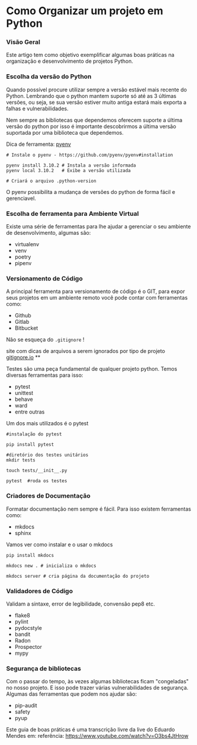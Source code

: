 # Como Organizar um projeto em Python

### Visão Geral

Este artigo tem como objetivo exemplificar algumas boas práticas na organização e desenvolvimento de projetos Python. 

### Escolha da versão do Python

Quando possível procure utilizar sempre a versão estável mais recente do Python. Lembrando que o python mantem suporte só até as 3 últimas versões, ou seja, se sua versão estiver muito antiga estará mais exporta a falhas e vulnerabilidades.

Nem sempre as bibliotecas que dependemos oferecem suporte a última versão do python por isso é importante descobrirmos a última versão suportada por uma biblioteca que dependemos. 

Dica de ferramenta: [pyenv](https://github.com/pyenv/pyenv)

    # Instale o pyenv - https://github.com/pyenv/pyenv#installation

    pyenv install 3.10.2 # Instala a versão informada
    pyenv local 3.10.2   # Exibe a versão utilizada

    # Criará o arquivo .python-version
    

O pyenv possibilita a mudança de versões do python de forma fácil e gerenciavel.


### Escolha de ferramenta para Ambiente Virtual

Existe uma série de ferramentas para lhe ajudar a gerenciar o seu ambiente de desenvolvimento, algumas são:
- virtualenv
- venv
- poetry
- pipenv

### Versionamento de Código

A principal ferramenta para versionamento de código é o GIT, para expor seus projetos em um ambiente remoto você pode contar com ferramentas como:
- Github
- Gitlab
- Bitbucket

Não se esqueça do `.gitignore` !

site com dicas de arquivos a serem ignorados por tipo de projeto [gitignore.io](https://gitignore.io)
**

Testes são uma peça fundamental de qualquer projeto python. Temos diversas ferramentas para isso:
- pytest
- unittest
- behave
- ward
- entre outras

Um dos mais utilizados é o pytest

    #instalação do pytest

    pip install pytest

    #diretório dos testes unitários
    mkdir tests

    touch tests/__init__.py

    pytest  #roda os testes  


### Criadores de Documentação

Formatar documentação nem sempre é fácil. Para isso existem ferramentas como:

- mkdocs
- sphinx

Vamos ver como instalar e o usar o mkdocs

    pip install mkdocs

    mkdocs new . # inicializa o mkdocs

    mkdocs server # cria página da documentação do projeto

### Validadores de Código 

Validam a sintaxe, error de legibilidade, convensão pep8 etc. 

- flake8
- pylint
- pydocstyle
- bandit
- Radon
- Prospector
- mypy


### Segurança de bibliotecas

Com o passar do tempo, às vezes algumas bibliotecas ficam "congeladas" no nosso projeto. E isso pode trazer várias vulnerabilidades de segurança. Algumas das ferramentas que podem nos ajudar são:
- pip-audit
- safety
- pyup

Este guia de boas práticas é uma transcrição livre da live do Eduardo Mendes em:
referência: https://www.youtube.com/watch?v=O3bs4JtHrow
